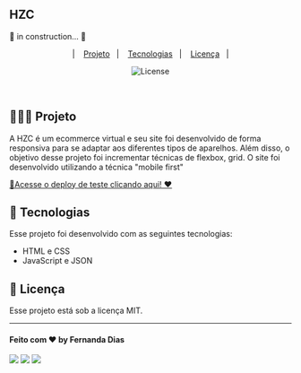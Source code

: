 ## HZC
🚧 in construction... 🚧

<p align="center">
  &nbsp;&nbsp;&nbsp;|&nbsp;&nbsp;&nbsp;
      <a href="#-projeto">Projeto</a>&nbsp;&nbsp;&nbsp;|&nbsp;&nbsp;&nbsp;
  <a href="#-tecnologias">Tecnologias</a>&nbsp;&nbsp;&nbsp;|&nbsp;&nbsp;&nbsp;
  <a href="#memo-licença">Licença</a>&nbsp;&nbsp;&nbsp;|&nbsp;&nbsp;&nbsp;
</p>

<p align="center">
  <img alt="License" src="https://img.shields.io/static/v1?label=license&message=MIT&color=49AA26&labelColor=000000">
</p>

<br>


## 👩🏻‍💻 Projeto
<p> A HZC é um ecommerce virtual e seu site foi desenvolvido de forma responsiva para se adaptar aos diferentes tipos de aparelhos. Além disso, o objetivo desse projeto foi incrementar técnicas de flexbox, grid. O site foi desenvolvido utilizando a técnica "mobile first"</p>

[🔗Acesse o deploy de teste clicando aqui! ❤️](https://fernandadiasm.github.io/ecommerce-hzc/)

## 🚀 Tecnologias

Esse projeto foi desenvolvido com as seguintes tecnologias:

- HTML e CSS
- JavaScript e JSON

## :memo: Licença

Esse projeto está sob a licença MIT.

---
#### Feito com ❤️ by Fernanda Dias
<div>
<p align="left">
<a href="https://www.linkedin.com/in/fernandadiasme" target="_blank"><img src="https://img.shields.io/badge/-LinkedIn-%230077B5?style=for-the-badge&logo=linkedin&logoColor=white" target="_blank"></a>  
<a href = "mailto:fernandadiasme@gmail.com"><img src="https://img.shields.io/badge/-Gmail-%23333?style=for-the-badge&logo=gmail&logoColor=white" target="_blank"></a>
<a href="https://instagram.com/ferandadias" target="_blank"><img src="https://img.shields.io/badge/-Instagram-%23E4405F?style=for-the-badge&logo=instagram&logoColor=white" target="_blank"></a>
</div>
